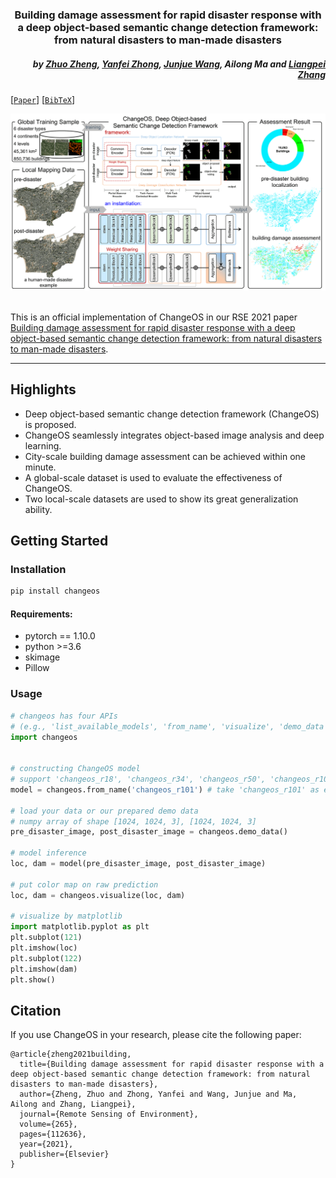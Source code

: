 
<h3 align="center">Building damage assessment for rapid disaster response with a deep object-based semantic change detection framework:<br>from natural disasters to man-made disasters</h3>


<h5 align="right">by <a href="http://zhuozheng.top/">Zhuo Zheng</a>, <a href="http://rsidea.whu.edu.cn/">Yanfei Zhong</a>, <a href="https://junjue-wang.github.io/homepage/">Junjue Wang</a>, Ailong Ma and <a href="http://www.lmars.whu.edu.cn/prof_web/zhangliangpei/rs/index.html">Liangpei Zhang</a></h5>

[[`Paper`]](https://www.sciencedirect.com/science/article/pii/S0034425721003564) [[`BibTeX`](#Citation)]

<div align="center">
  <img src="https://raw.githubusercontent.com/Z-Zheng/images_repo/master/ChangeOS%400%2C25x.png"><br><br>
</div>


This is an official implementation of ChangeOS in our RSE 2021 paper [Building damage assessment for rapid disaster response with a deep object-based semantic change detection framework: from natural disasters to man-made disasters](https://www.sciencedirect.com/science/article/pii/S0034425721003564).


---------------------

## Highlights

- Deep object-based semantic change detection framework (ChangeOS) is proposed.
- ChangeOS seamlessly integrates object-based image analysis and deep learning.
- City-scale building damage assessment can be achieved within one minute.
- A global-scale dataset is used to evaluate the effectiveness of ChangeOS.
- Two local-scale datasets are used to show its great generalization ability.



## Getting Started
### Installation

```bash
pip install changeos
```

#### Requirements:
- pytorch == 1.10.0
- python >=3.6
- skimage
- Pillow

### Usage

```python
# changeos has four APIs
# (e.g., 'list_available_models', 'from_name', 'visualize', 'demo_data')
import changeos


# constructing ChangeOS model
# support 'changeos_r18', 'changeos_r34', 'changeos_r50', 'changeos_r101'
model = changeos.from_name('changeos_r101') # take 'changeos_r101' as example

# load your data or our prepared demo data
# numpy array of shape [1024, 1024, 3], [1024, 1024, 3]
pre_disaster_image, post_disaster_image = changeos.demo_data()

# model inference
loc, dam = model(pre_disaster_image, post_disaster_image)

# put color map on raw prediction
loc, dam = changeos.visualize(loc, dam)

# visualize by matplotlib
import matplotlib.pyplot as plt
plt.subplot(121)
plt.imshow(loc)
plt.subplot(122)
plt.imshow(dam)
plt.show()

```



## <a name="Citation"></a>Citation
If you use ChangeOS in your research, please cite the following paper:
```text
@article{zheng2021building,
  title={Building damage assessment for rapid disaster response with a deep object-based semantic change detection framework: from natural disasters to man-made disasters},
  author={Zheng, Zhuo and Zhong, Yanfei and Wang, Junjue and Ma, Ailong and Zhang, Liangpei},
  journal={Remote Sensing of Environment},
  volume={265},
  pages={112636},
  year={2021},
  publisher={Elsevier}
}
```